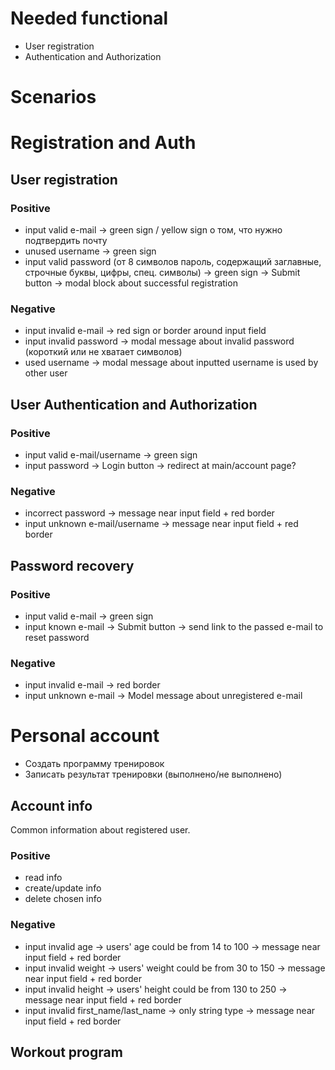 # Needed functional
- User registration
- Authentication and Authorization

# Scenarios

# Registration and Auth
## User registration
### Positive
- input valid e-mail -> green sign / yellow sign о том, что нужно подтвердить почту
- unused username -> green sign
- input valid password (от 8 символов пароль, содержащий заглавные, строчные буквы, цифры, спец. символы) -> green sign -> Submit button -> modal block about successful registration
### Negative
- input invalid e-mail -> red sign or border around input field
- input invalid password -> modal message about invalid password (короткий или не хватает символов)
- used username -> modal message about inputted username is used by other user
## User Authentication and Authorization
### Positive
- input valid e-mail/username -> green sign
- input password -> Login button -> redirect at main/account page?
### Negative
- incorrect password -> message near input field + red border
- input unknown e-mail/username -> message near input field + red border

## Password recovery
### Positive
- input valid e-mail -> green sign
- input known e-mail -> Submit button -> send link to the passed e-mail to reset password

### Negative
- input invalid e-mail -> red border
- input unknown e-mail -> Model message about unregistered e-mail
# Personal account
- Создать программу тренировок
- Записать результат тренировки (выполнено/не выполнено)

## Account info
Common information about registered user.
### Positive
- read info
- create/update info
- delete chosen info
### Negative
- input invalid age -> users' age could be from 14 to 100 -> message near input field + red border
- input invalid weight -> users' weight could be from 30 to 150 -> message near input field + red border
- input invalid height -> users' height could be from 130 to 250 -> message near input field + red border
- input invalid first_name/last_name -> only string type -> message near input field + red border

## Workout program

